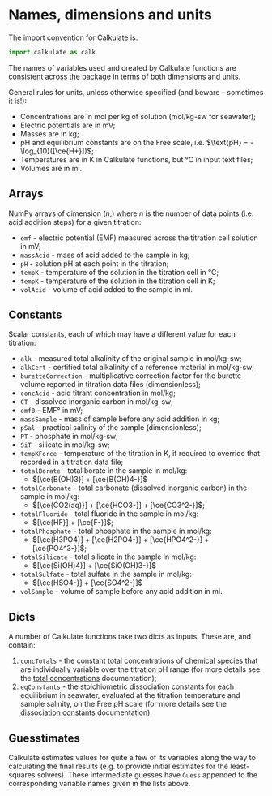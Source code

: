 <script type="text/x-mathjax-config">
MathJax.Hub.Config({tex2jax: {inlineMath: [['$','$'], ['\\(','\\)']]}});
MathJax.Ajax.config.path["mhchem"] =
  "https://cdnjs.cloudflare.com/ajax/libs/mathjax-mhchem/3.3.2";
MathJax.Hub.Config({TeX: {extensions: ["[mhchem]/mhchem.js"]}});
</script><script src='https://cdnjs.cloudflare.com/ajax/libs/mathjax/2.7.5/MathJax.js?config=TeX-MML-AM_CHTML' async></script>

# Names, dimensions and units

The import convention for Calkulate is:

```python
import calkulate as calk
```

The names of variables used and created by Calkulate functions are consistent across the package in terms of both dimensions and units.

General rules for units, unless otherwise specified (and beware - sometimes it is!):

  * Concentrations are in mol per kg of solution (mol/kg-sw for seawater);
  * Electric potentials are in mV;
  * Masses are in kg;
  * pH and equilibrium constants are on the Free scale, i.e. $\text{pH} = -\log_{10}([\ce{H+}])$;
  * Temperatures are in K in Calkulate functions, but °C in input text files;
  * Volumes are in ml.

## Arrays

NumPy arrays of dimension $(n,)$ where $n$ is the number of data points (i.e. acid addition steps) for a given titration:

  * `emf` - electric potential (EMF) measured across the titration cell solution in mV;
  * `massAcid` - mass of acid added to the sample in kg;
  * `pH` - solution pH at each point in the titration;
  * `tempK` - temperature of the solution in the titration cell in °C;
  * `tempK` - temperature of the solution in the titration cell in K;
  * `volAcid` - volume of acid added to the sample in ml.

## Constants

Scalar constants, each of which may have a different value for each titration:

  * `alk` - measured total alkalinity of the original sample in mol/kg-sw;
  * `alkCert` - certified total alkalinity of a reference material in mol/kg-sw;
  * `buretteCorrection` - multiplicative correction factor for the burette volume reported in titration data files (dimensionless);
  * `concAcid` - acid titrant concentration in mol/kg;
  * `CT` - dissolved inorganic carbon in mol/kg-sw;
  * `emf0` - EMF° in mV;
  * `massSample` - mass of sample before any acid addition in kg;
  * `pSal` - practical salinity of the sample (dimensionless);
  * `PT` - phosphate in mol/kg-sw;
  * `SiT` - silicate in mol/kg-sw;
  * `tempKForce` - temperature of the titration in K, if required to override that recorded in a titration data file;
  * `totalBorate` - total borate in the sample in mol/kg:
    - $[\ce{B(OH)3}] + [\ce{B(OH)4-}]$
  * `totalCarbonate` - total carbonate (dissolved inorganic carbon) in the sample in mol/kg:
    - $[\ce{CO2(aq)}] + [\ce{HCO3-}] + [\ce{CO3^2-}]$;
  * `totalFluoride` - total fluoride in the sample in mol/kg:
    - $[\ce{HF}] + [\ce{F-}]$;
  * `totalPhosphate` - total phosphate in the sample in mol/kg:
    - $[\ce{H3PO4}] + [\ce{H2PO4-}] + [\ce{HPO4^2-}] + [\ce{PO4^3-}]$;
  * `totalSilicate` - total silicate in the sample in mol/kg:
    - $[\ce{Si(OH)4}] + [\ce{SiO(OH)3-}]$
  * `totalSulfate` - total sulfate in the sample in mol/kg:
    - $[\ce{HSO4-}] + [\ce{SO4^2-}]$
  * `volSample` - volume of sample before any acid addition in ml.

## Dicts

A number of Calkulate functions take two dicts as inputs. These are, and contain:

  1. `concTotals` - the constant total concentrations of chemical species that are individually variable over the titration pH range (for more details see the [total concentrations](../concentrations) documentation);
  2. `eqConstants` - the stoichiometric dissociation constants for each equilibrium in seawater, evaluated at the titration temperature and sample salinity, on the Free pH scale (for more details see the [dissociation constants](../dissociation) documentation).

## Guesstimates

Calkulate estimates values for quite a few of its variables along the way to calculating the final results (e.g. to provide initial estimates for the least-squares solvers). These intermediate guesses have `Guess` appended to the corresponding variable names given in the lists above.
